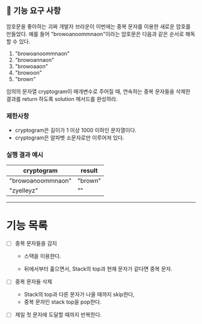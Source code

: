## 🚀 기능 요구 사항

암호문을 좋아하는 괴짜 개발자 브라운이 이번에는 중복 문자를 이용한 새로운 암호를 만들었다. 예를 들어 "browoanoommnaon"이라는 암호문은 다음과 같은 순서로 해독할 수 있다.

1. "browoanoommnaon"
2. "browoannaon"
3. "browoaaon"
4. "browoon"
5. "brown"

임의의 문자열 cryptogram이 매개변수로 주어질 때, 연속하는 중복 문자들을 삭제한 결과를 return 하도록 solution 메서드를 완성하라.

### 제한사항

- cryptogram은 길이가 1 이상 1000 이하인 문자열이다.
- cryptogram은 알파벳 소문자로만 이루어져 있다.

### 실행 결과 예시

| cryptogram | result |
| --- | --- |
| "browoanoommnaon" | "brown" |
| "zyelleyz" | "" |



----

# 기능 목록

- [ ] 중복 문자들을 감지

  - 스택을 이용한다.

  - 뒤에서부터 훑으면서, Stack의 top과 현재 문자가 같다면 중복 문자.

- [ ] 중복 문자들 삭제

  - Stack의 top과 다른 문자가 나올 때까지 skip한다,
  - 중복 문자인 stack top을 pop한다.

- [ ] 제일 첫 문자에 도달할 때까지 반복한다.

